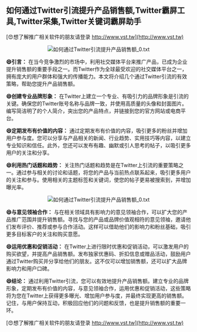 ## **如何通过Twitter引流提升产品销售额,Twitter霸屏工具,Twitter采集,Twitter关键词霸屏助手**

[😍想了解推广相关软件的朋友请登录 http://www.vst.tw](http://www.vst.tw)

 <center><img src="https://vst.tw/MP4/tuiguang/png/6.png" alt="如何通过Twitter引流提升产品销售额_0.txt"></center>

**😄引言：**
在当今竞争激烈的市场中，利用社交媒体平台来推广产品，已成为企业提升销售额的重要手段之一。而Twitter作为全球最受欢迎的社交媒体平台之一，拥有庞大的用户群体和强大的传播能力。本文将介绍几个通过Twitter引流的有效策略，帮助您提升产品销售额。

**😄创建专业品牌形象：**
在Twitter上建立一个专业、有吸引力的品牌形象是引流的关键。确保您的Twitter账号名称与品牌一致，并使用高质量的头像和封面图片。编写简洁明了的个人简介，突出您的产品特点，并链接到您的官方网站或电商平台。

**😄定期发布有价值的内容：**
通过定期发布有价值的内容，吸引更多的粉丝并增加用户参与度。您可以分享与产品相关的新闻、行业趋势、实用技巧等内容，以建立专业知识和信任。此外，您还可以发布有趣、幽默或引人思考的帖子，以吸引更多用户的关注和分享。

**😄利用热门话题和趋势：**
关注热门话题和趋势是在Twitter上引流的重要策略之一。通过参与相关的讨论和话题，将您的产品与当前热点联系起来，吸引更多用户的关注和参与。使用相关的主题标签和关键词，使您的帖子更易被搜索到，并增加曝光率。

 <center><img src="https://vst.tw/MP4/tuiguang/png/6.png" alt="如何通过Twitter引流提升产品销售额_0.txt"></center>

**😄与意见领袖合作：**
与在相关领域具有影响力的意见领袖合作，可以扩大您的产品推广范围并提升销售额。寻找与您的产品或品牌价值观相符的意见领袖，邀请他们发布评价、推荐或参与合作活动。这样可以借助他们的影响力和粉丝基础，吸引更多目标客户的关注和购买意愿。

**😄运用优惠和促销活动：**
在Twitter上进行限时优惠和促销活动，可以激发用户的购买欲望，并提高产品销售额。发布独家优惠码、折扣信息或赠品活动，鼓励用户通过Twitter购买并分享给他们的朋友。这不仅可以增加销售额，还可以扩大品牌影响力和用户口碑。

**😄结论：**
通过利用Twitter引流，您可以有效地提升产品销售额。建立专业的品牌形象，定期发布有价值的内容，与意见领袖合作，运用优惠和促销活动，这些策略将为您在Twitter上获得更多曝光、增加用户参与度，并最终实现更高的销售额。记住，与用户保持互动，积极回应他们的问题和反馈，也是提升销售额的重要一环。

[😍想了解推广相关软件的朋友请登录 http://www.vst.tw](http://www.vst.tw)




